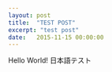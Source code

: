 ```yaml
---
layout: post
title:  "TEST POST"
excerpt: "test post"
date:   2015-11-15 00:00:00
---
```


Hello World!
日本語テスト
